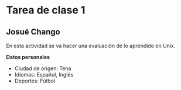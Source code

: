 # Tarea de clase 1

## Josué Chango
En esta actividad se va hacer una evaluación de lo aprendido en Unix. 

**Datos personales**
- Ciudad de origen: Tena
- Idiomas: Español, Inglés
- Deportes: Fútbol
